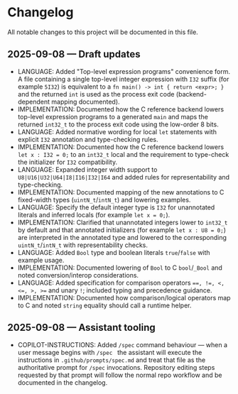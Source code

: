 # Changelog

All notable changes to this project will be documented in this file.

## 2025-09-08 — Draft updates

- LANGUAGE: Added "Top-level expression programs" convenience form. A file containing a single top-level integer expression with `I32` suffix (for example `5I32`) is equivalent to a `fn main() -> int { return <expr>; }` and the returned `int` is used as the process exit code (backend-dependent mapping documented).
- IMPLEMENTATION: Documented how the C reference backend lowers top-level expression programs to a generated `main` and maps the returned `int32_t` to the process exit code using the low-order 8 bits.
 - LANGUAGE: Added normative wording for local `let` statements with explicit `I32` annotation and type-checking rules.
 - IMPLEMENTATION: Documented how the C reference backend lowers `let x : I32 = 0;` to an `int32_t` local and the requirement to type-check the initializer for `I32` compatibility.
 - LANGUAGE: Expanded integer width support to `U8|U16|U32|U64|I8|I16|I32|I64` and added rules for representability and type-checking.
 - IMPLEMENTATION: Documented mapping of the new annotations to C fixed-width types (`uintN_t`/`intN_t`) and lowering examples.
 - LANGUAGE: Specify the default integer type is `I32` for unannotated literals and inferred locals (for example `let x = 0;`).
 - IMPLEMENTATION: Clarified that unannotated integers lower to `int32_t` by default and that annotated initializers (for example `let x : U8 = 0;`) are interpreted in the annotated type and lowered to the corresponding `uintN_t`/`intN_t` with representability checks.
 - LANGUAGE: Added `Bool` type and boolean literals `true`/`false` with example usage.
 - IMPLEMENTATION: Documented lowering of `Bool` to C `bool`/`_Bool` and noted conversion/interop considerations.
 - LANGUAGE: Added specification for comparison operators `==, !=, <, <=, >, >=` and unary `!`; included typing and precedence guidance.
 - IMPLEMENTATION: Documented how comparison/logical operators map to C and noted `string` equality should call a runtime helper.

## 2025-09-08 — Assistant tooling

- COPILOT-INSTRUCTIONS: Added `/spec` command behaviour — when a user message begins with `/spec ` the assistant will execute the instructions in `.github/prompts/spec.md` and treat that file as the authoritative prompt for `/spec` invocations. Repository editing steps requested by that prompt will follow the normal repo workflow and be documented in the changelog.

